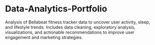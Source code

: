 # Data-Analytics-Portfolio
Analysis of Bellabeat fitness tracker data to uncover user activity, sleep, and lifestyle trends. Includes data cleaning, exploratory analysis, visualizations, and actionable recommendations to improve user engagement and marketing strategies.
